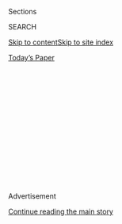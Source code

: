 <div id="app">

<div>

<div>

<div>

<div class="NYTAppHideMasthead css-1q2w90k e1suatyy0">

<div class="section css-ui9rw0 e1suatyy2">

<div class="css-eph4ug er09x8g0">

<div class="css-6n7j50">

</div>

<span class="css-1dv1kvn">Sections</span>

<div class="css-10488qs">

<span class="css-1dv1kvn">SEARCH</span>

</div>

[Skip to content](#site-content)[Skip to site index](#site-index)

</div>

<div class="css-10698na e1huz5gh0">

</div>

</div>

<div id="masthead-bar-one" class="section hasLinks css-15hmgas e1csuq9d3">

<div class="css-uqyvli e1csuq9d0">

</div>

<div class="css-1uqjmks e1csuq9d1">

</div>

<div class="css-9e9ivx">

[](https://myaccount.nytimes.com/auth/login?response_type=cookie&client_id=vi)

</div>

<div class="css-1bvtpon e1csuq9d2">

[Today’s Paper](https://www.nytimes.com/section/todayspaper)

</div>

</div>

</div>

</div>

<div data-aria-hidden="false">

<div id="site-content" role="main">

<div>

<div class="css-1aor85t" style="opacity:0.000000001;z-index:-1;visibility:hidden">

<div class="css-1hqnpie">

<div class="css-epjblv">

<span class="css-17xtcya">[Opinion](/section/opinion)</span><span class="css-x15j1o">|</span><span class="css-fwqvlz">Is
This the Trump Tipping Point?</span>

</div>

<div class="css-k008qs">

<div class="css-1iwv8en">

<span class="css-18z7m18"></span>

<div>

</div>

</div>

<span class="css-1n6z4y">https://nyti.ms/2BK6jV5</span>

<div class="css-1705lsu">

<div class="css-4xjgmj">

<div class="css-4skfbu" role="toolbar" data-aria-label="Social Media Share buttons, Save button, and Comments Panel with current comment count" data-testid="share-tools">

  - 
  - 
  - 
  - 
    
    <div class="css-6n7j50">
    
    </div>

  - 
  - 

</div>

</div>

</div>

</div>

</div>

</div>

<div id="NYT_TOP_BANNER_REGION" class="css-13pd83m">

</div>

<div id="top-wrapper" class="css-1sy8kpn">

<div id="top-slug" class="css-l9onyx">

Advertisement

</div>

[Continue reading the main story](#after-top)

<div class="ad top-wrapper" style="text-align:center;height:100%;display:block;min-height:250px">

<div id="top" class="place-ad" data-position="top" data-size-key="top">

</div>

</div>

<div id="after-top">

</div>

</div>

<div>

<div class="css-v5btjw etb61u70">

<div class="css-v05ibm etb61u71">

[Opinion](/section/opinion)

</div>

</div>

<div id="sponsor-wrapper" class="css-1hyfx7x">

<div id="sponsor-slug" class="css-19vbshk">

Supported by

</div>

[Continue reading the main story](#after-sponsor)

<div id="sponsor" class="ad sponsor-wrapper" style="text-align:center;height:100%;display:block">

</div>

<div id="after-sponsor">

</div>

</div>

<div class="css-186x18t">

</div>

<div class="css-1vkm6nb ehdk2mb0">

# Is This the Trump Tipping Point?

</div>

I know. We’ve said we’ve been here a thousand times before. This time
feels different.

<div class="css-18e8msd">

<div class="css-vp77d3 epjyd6m0">

<div class="css-1p10dcb ey68jwv0" data-aria-hidden="true">

[![Jennifer
Senior](https://static01.nyt.com/images/2018/10/26/opinion/jennifer-senior/jennifer-senior-thumbLarge.png
"Jennifer Senior")](https://www.nytimes.com/by/jennifer-senior)

</div>

<div class="css-1baulvz">

By [<span class="css-1baulvz last-byline" itemprop="name">Jennifer
Senior</span>](https://www.nytimes.com/by/jennifer-senior)

<div class="css-8atqhb">

Opinion columnist

</div>

</div>

</div>

  - June 7, 2020

  - 
    
    <div class="css-4xjgmj">
    
    <div class="css-d8bdto" role="toolbar" data-aria-label="Social Media Share buttons, Save button, and Comments Panel with current comment count" data-testid="share-tools">
    
      - 
      - 
      - 
      - 
        
        <div class="css-6n7j50">
        
        </div>
    
      - 
      - 
    
    </div>
    
    </div>

</div>

<div class="css-79elbk" data-testid="photoviewer-wrapper">

<div class="css-z3e15g" data-testid="photoviewer-wrapper-hidden">

</div>

<div class="css-1a48zt4 ehw59r15" data-testid="photoviewer-children">

![<span class="css-16f3y1r e13ogyst0" data-aria-hidden="true">President
Trump walking to St. John’s Church near the White House on
Monday.</span><span class="css-cnj6d5 e1z0qqy90" itemprop="copyrightHolder"><span class="css-1ly73wi e1tej78p0">Credit...</span><span><span>Doug
Mills/The New York
Times</span></span></span>](https://static01.nyt.com/images/2020/06/07/opinion/07Senior/merlin_173194773_2ffe5c53-305e-439e-be1c-1ec63018f737-articleLarge.jpg?quality=75&auto=webp&disable=upscale)

</div>

</div>

</div>

<div class="section meteredContent css-1r7ky0e" name="articleBody" itemprop="articleBody">

<div class="css-1fanzo5 StoryBodyCompanionColumn">

<div class="css-53u6y8">

You never want to say that you’ve reached a tipping point with this
administration. Donald J. Trump has proved to be the Nosferatu of
American politics: heartless, partial to Slavs, beneath grace and thus
far impervious to destruction.

Even when I read my colleague Jonathan Martin’s [fine
piece](https://www.nytimes.com/2020/06/06/us/politics/trump-biden-republicans-voters.html?action=click&module=Top%20Stories&pgtype=Homepage)
on Saturday, about how some high-profile Republicans refuse to vote for
Trump or are struggling with publicly lending him their support, I
thought: yes, *but*. They’re just a handful. They’re the usual suspects.
Too few of them have coattails.

Yet something right now really is different. I think.

Before diving into the more entrancing developments, I’ll start with the
obvious: Trump’s old tactics, once so reliable, are starting to fail
him, utterly.

It was a winning strategy to crow about a border wall with Mexico, but
it’s a loser — and a sign of pure cowardice — to build one around your
own White House. He once basked in the reflected glow of “his generals”;
now those generals are laying waste to him, with James Mattis, his
former defense secretary, [explicitly
condemning](https://www.theatlantic.com/politics/archive/2020/06/james-mattis-denounces-trump-protests-militarization/612640/)
Trump’s immature and divisive leadership, and John Kelly, the
president’s former chief of staff, [saying yep, sounds about
right.](https://www.cbsnews.com/news/john-kelly-trump-military-force-agrees-with-mattis/)

</div>

</div>

<div class="css-1fanzo5 StoryBodyCompanionColumn">

<div class="css-53u6y8">

Maybe there was a time when religious conservatives would have applauded
a photo of Trump standing in front of St. John’s Episcopal Church, Bible
in hand. But using [pepper balls and flash-bang
grenades](https://www.usatoday.com/in-depth/graphics/2020/06/05/george-floyd-protests-trump-church-photo-curfew-park/3127684001/)
to clear anguished protesters out of the way backfired. The Episcopal
bishop of Washington [reacted in
horror](https://www.washingtonpost.com/religion/bishop-budde-trump-church/2020/06/01/20ca70f8-a466-11ea-b619-3f9133bbb482_story.html);
Trump’s support among white Catholics [slipped 11
points](https://www.prri.org/research/trump-favorability-white-catholic-and-non-college-americans-national-unrest-protests/)
between April and May.

Maybe there was a time when stigmatizing all progressive protesters as
invading marauders would have worked — bigotry, it gets the job done —
but not now. His proposal to suppress the tumult with the military was
greeted [with
disapproval](https://www.cnn.com/2020/06/03/politics/esper-insurrection-act-protests/index.html)
by his current secretary of defense, Mark Esper, and disgust by Mattis;
the Black Lives Matter movement now [polls at an all-time
high](https://twitter.com/drewlinzer/status/1268284131495964673?s=12),
with [66 percent of
Americans](https://www.ipsos.com/en-us/new-polls/abc-coronavirus-poll-wave-11)
disapproving of how Trump has handled the response to George Floyd’s
death.

Trump is flailing like an overturned turtle. A historic health crisis,
an economic crisis and a social crisis all at once — it’s far too much
for a reality TV star to handle, no more manageable than it’d be for him
to land an airplane. What this moment may have revealed, ironically
enough, is that only in a time of stability and outrageous decadence
could the United States have had the luxury of picking such a dark and
divisive candidate with the intellectual firepower of a water gun. When
Trump asked voters “What have you got to lose?” most never dreamed that
the answer could be: Everything.

But now for the subterranean tremors that most beguile me — a suggestion
that something deeper is afoot.

Trump, right now, is trying to stoke white fears about protests in the
street. But he’s having little luck. On Wednesday, Lara Putnam, the
chairman of the history department at the University of Pittsburgh,
tweeted a [modest but persuasive
thread](https://twitter.com/lara_putnam/status/1268164268161216514)
highlighting the easy victory by Summer Lee, a progressive
African-American woman elected to the Pennsylvania statehouse in 2018,
in the Democratic primary on Tuesday.

</div>

</div>

<div class="css-1fanzo5 StoryBodyCompanionColumn">

<div class="css-53u6y8">

“Based on the history of the district — and the range of voters I’ve
talked to there myself — it seemed entirely plausible that there would
be white backlash against her in this moment,” Putnam told me.

If ever there were a moment for a backlash, she pointed out, this would
have been it: Images of social unrest were all over Pittsburgh
television the weekend before the primary, and Lee had been an outspoken
proponent of the protesters. Voters could have selected her primary
opponent, a moderate white borough councilman who [had the
backing](https://www.penncapital-star.com/government-politics/allegheny-county-democratic-committee-endorses-trump-supporter-fails-to-back-african-american-incumbent/)
of the county’s most powerful Democrat — and its Democratic Party.

Instead, voters doubled down. Lee was already winning on Election Day —
we now know this, based on mail-in ballots — and as the ballot counting
continued, she pulled even further ahead. Her victory suggested that the
white suburban women and retirees in her district were unswayed by
Trump’s demonizing and dog-whistling.

In these protests, it is possible we are seeing the rumblings of a new
Democratic coalition. On Saturday, Putnam and two of her colleagues
wrote that the scale and geographic diversity of these demonstrations
were [without American
precedent](https://www.washingtonpost.com/politics/2020/06/06/floyd-protests-are-broadest-us-history-are-spreading-white-small-town-america/).

We already know that Trump’s support among white women is sliding in the
polls, both with college degrees [and
without](http://rookings.edu/blog/fixgov/2020/06/03/new-polling-eroding-support-from-white-working-class-women-threatens-trumps-reelection);
it’s probably not an accident that [the first Senate
Republican](https://www.nytimes.com/2020/06/04/us/politics/murkowski-mattis-trump.html)
to endorse Mattis’ views of Trump was Lisa Murkowski, a white woman from
Alaska. (And perhaps, as Jonathan Martin’s piece hinted, other
Republican senators will start to follow, and refrain from giving him
their support.) As Barack Obama pointed out in his recent town hall, “[a
far more representative cross-section of
America](https://www.rev.com/blog/transcripts/barack-obama-speech-transcript-on-george-floyd-death-protests)”
is out protesting in the streets than in the 1960s.

At a time of genuine crisis, Americans aren’t pining for Darth Vader.
They’re pining for a healer. It’s healing words of empathy that have
thus far won the day. Trump may have been fumbling with his Bible, but
it was Nancy Pelosi [who read aloud from
Ecclesiastes](https://www.cnn.com/2020/06/02/politics/nancy-pelosi-trump-church-response/index.html),
and it was Joe Biden who said in a heartfelt, [24-minute
speech](https://www.rev.com/blog/transcripts/joe-biden-philadelphia-speech-transcript-on-protests-for-george-floyd)
that he wished the president would open it every once in a while.

It’s probably too much to hope for. But for the first time in three
years, change is not.

*The Times is committed to publishing* [*a diversity of
letters*](https://www.nytimes.com/2019/01/31/opinion/letters/letters-to-editor-new-york-times-women.html)
*to the editor. We’d like to hear what you think about this or any of
our articles. Here are some*
[*tips*](https://help.nytimes.com/hc/en-us/articles/115014925288-How-to-submit-a-letter-to-the-editor)*.
And here’s our email:*
[*letters@nytimes.com*](mailto:letters@nytimes.com)*.*

*Follow The New York Times Opinion section on*
[*Facebook*](https://www.facebook.com/nytopinion)*,* [*Twitter
(@NYTopinion)*](http://twitter.com/NYTOpinion) *and*
[*Instagram*](https://www.instagram.com/nytopinion/)*.*

</div>

</div>

</div>

<div>

</div>

<div>

</div>

<div>

</div>

<div>

<div id="bottom-wrapper" class="css-1ede5it">

<div id="bottom-slug" class="css-l9onyx">

Advertisement

</div>

[Continue reading the main story](#after-bottom)

<div id="bottom" class="ad bottom-wrapper" style="text-align:center;height:100%;display:block;min-height:90px">

</div>

<div id="after-bottom">

</div>

</div>

</div>

</div>

</div>

## Site Index

<div>

</div>

## Site Information Navigation

  - [© <span>2020</span> <span>The New York Times
    Company</span>](https://help.nytimes.com/hc/en-us/articles/115014792127-Copyright-notice)

<!-- end list -->

  - [NYTCo](https://www.nytco.com/)
  - [Contact
    Us](https://help.nytimes.com/hc/en-us/articles/115015385887-Contact-Us)
  - [Work with us](https://www.nytco.com/careers/)
  - [Advertise](https://nytmediakit.com/)
  - [T Brand Studio](http://www.tbrandstudio.com/)
  - [Your Ad
    Choices](https://www.nytimes.com/privacy/cookie-policy#how-do-i-manage-trackers)
  - [Privacy](https://www.nytimes.com/privacy)
  - [Terms of
    Service](https://help.nytimes.com/hc/en-us/articles/115014893428-Terms-of-service)
  - [Terms of
    Sale](https://help.nytimes.com/hc/en-us/articles/115014893968-Terms-of-sale)
  - [Site Map](https://spiderbites.nytimes.com)
  - [Help](https://help.nytimes.com/hc/en-us)
  - [Subscriptions](https://www.nytimes.com/subscription?campaignId=37WXW)

</div>

</div>

</div>

</div>
